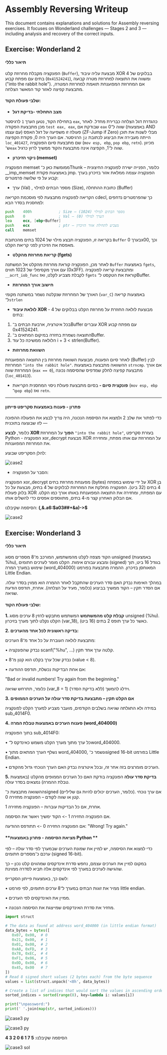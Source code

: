 # Assembly Reversing Writeup

This document contains explanations and solutions for Assembly reversing exercises.
It focuses on Wonderland challenges — Stages 2 and 3 — including analysis and recovery of the correct inputs.

## Exercise: Wonderland 2

#### תיאור כללי

הפונקציה מקבלת מחרוזת קלט (`Buffer`), מבצעת עליה עיבוד XOR בבלוקים של 4 בתים עם מפתח קבוע (`0x41524241`), ומשווה את התוצאה למחרוזת מטרה קבועה ("into the rabbit hole").
אם המחרוזת המפוענחת תואמת למחרוזת המטרה, מתבצעת קפיצה לאזור קוד המאשר הצלחה.


#### שלבי פעולת הקוד:

* **מצב התחלתי -בדיקת דגל**
  
בתחילת הקוד, נטען הערך `1` לרגיסטר `eax`, כהגדרת דגל הצלחה כברירת מחדל.
לאחר מכן מתבצעת הפקודה `test eax, eax`, שבודקת אם `eax` שווה ל־0 (באמצעות AND עם עצמו) פעולה זו משפיעה על דגל האפס (ZF-Jump if Zero) מבלי לשנות את תוכן הרגיסטר.
אם הערך היה 0, פקודת הקפיצה `jz` הייתה מעבירה את הביצוע לכתובת `loc_401427`, שם מתבצעת סיום הפונקציה (`mov esp, ebp`, `pop ebp`, `retn`).
מכיוון ש־`eax` שווה ל־1, הקפיצה אינה מתבצעת והקוד ממשיך לרוץ כרגיל.

* **ניקוי הזיכרון (memset)**

הפונקציה memset ממומשת כאן כ־Thunk – כלומר, הפנייה ישירה לפונקציה החיצונית __imp_memset באמצעות פקודת jmp.
הפונקציה עצמה ממלאת אזור בזיכרון בערך קבוע על פי שלושה פרמטרים:

* ערך (Val) , מספר הבתים למילוי (Size),  כתובת ההתחלה (Buffer)

הקריאה לפונקציה מתבצעת לפי מוסכמת הקריאה cdecl, כך שהפרמטרים נדחפים למחסנית בסדר הבא:


  ```asm
  push    400h            ; Size – מספר הבתים למילוי (1024)
  push    0               ; Val – הערך למילוי (0)
  lea     ecx, [ebp+Buffer]
  push    ecx             ; ptr – מצביע לתחילת אזור הזיכרון
  call    memset
  ```

  בקריאה זו, הפונקציה תבצע מילוי של 1024 בתים מהכתובת `Buffer` בערך 0x00, וכך מאפסת את הזיכרון לפני קריאת הקלט.
  
  * **קריאת מחרוזת מהקלט (fgets)**
  
  לאחר מכן, הפונקציה קוראת מחרוזת מהקלט אל המשתנה `Buffer` באמצעות `fgets`, עם אורך מקסימלי של 1023 תווים (0x3FF).
  ומתבצעת קריאה לפונקציה `__acrt_iob_func` לקבלת מצביע לקלט, ואז `fgets` קוראת את הטקסט ל־Buffer.

  * **חישוב אורך המחרוזת**

 האורך של המחרוזת שנקלטה נשמר במשתנה מקומי (`var_C`) באמצעות קריאה ל־`strlen`

  * **לולאת עיבוד XOR** - מבוצעת לולאה החוזרת על מחרוזת הקלט בבלוקים של 4 בתים:
    
  1. בכל איטרציה, ארבעת הבתים ב־Buffer עוברים XOR עם מפתח קבוע 0x41524241.
  2. התוצאה נשמרת בחזרה במיקום המתאים ב־Buffer.
  3. הלולאה ממשיכה כל עוד i + 3 < strlen(Buffer).
  
  * **השוואת מחרוזות**
  
  לאחר סיום הפענוח, מבוצעת השוואת מחרוזת בין התוצאה המפוענחת (Buffer) לבין המחרוזת `"into the rabbit hole"`.
  ההשוואה מתבצעת באמצעות `strncmp`.
  אם אורך המחרוזת שווה (`eax == 0`), מתבצעת קפיצה לחלק שמדפיס שהסיסמה נכונה (`loc_401413`).

  * **פונקצית סיום -**
    בסיום מתבצעת פעולת ניסוי המחסנית הקריאות (`mov esp, ebp` ו־`pop ebp`) ואז `retn`.
    
---
#### **פתרון - פענוח באמצעות סקריפט פייתון**

כדי לפתור את שלב 2 ולמצוא את הסיסמה הנכונה, היה צריך לבצע את הפעולה ההפוכה לזו שבוצעה בתוכנית —

כלומר, **לבצע XOR הפוך** על המחרוזת `"into the rabbit hole"`, בעזרת סקריפט Python -
הפונקציה xor_decrypt מבצעת XOR על המחרוזת עם אותו מפתח, ומחזירה את המחרוזת המפוענחת.

להלן הסקריפט שבוצע:


![case2](https://github.com/shirelsan/Assembly-Reversing/blob/main/case2_py.png?raw=true) 


* הסבר על הפונקציה:

הפונקציה xor_decrypt מפענחת מחרוזת בתים (bytes) על ידי שימוש במפתח XOR בן 4 בתים (32 ביט).
הפונקציה מחלקת את המחרוזת לבלוקים של 4 בתים, מבצעת על כל בלוק פעולת XOR עם המפתח, ומחזירה את התוצאה המפוענחת באותו אורך כמו הקלט.
אם הבלוק האחרון קצר מ-4 בתים, מתווספים אפסים כדי להשלים אותו.

הסיסמה שקיבלנו: **(,&.a6:$a03##+&a)->$**

![case2](https://github.com/shirelsan/Assembly-Reversing/blob/main/case2-sol.png?raw=true) 


## Exercise: Wonderland 3

#### תיאור כללי
הקוד מצפה לקלט מהמשתמש, המורכב מ־8 מספרים מסוג unsigned (באמצעות %hu), ומבצע עבורם אימות.
הקלט מומר לערכים חתומים (signed) בגודל 16 ביט, תוך שימוש במערך המרה (word_404000) המאוחסן בזיכרון. ההמרה מתבצעת בפורמט Little Endian.

במהלך האימות נבדק האם סדר הערכים שהתקבל לאחר ההמרה הוא ממוין בסדר עולה. אם הסדר תקין – הקוד ממשיך בביצוע (כלומר, מעיד על הצלחה). אחרת, תודפס הודעת שגיאה.


#### שלבי פעולת הקוד:
**1. קבלת קלט מהמשתמש**
המשתמש מתבקש להזין 8 ערכים מסוג unsigned (%hu).
הקלט נקלט לתוך מערך בזיכרון (var_18), כאשר כל ערך תופס 2 בתים (16 ביט).

**2. בדיקה ראשונית לכל אחד מהערכים:**

מתבצעת לולאה העוברת על כל אחד מ־8 הערכים:

  • נבדק שהפונקציה scanf("%hu", ...) קלטה ערך אחד תקין.

  • נבדק שכל ערך בקלט הוא קטן מ־8 (value < 8).

  • אם אחת הבדיקות נכשלת, תודפס ההודעה:

"Bad or invalid numbers! Try again from the beginning."
  
  כלומר, תתרחש שגיאה (var_8 = 1) וידלג להמשך (ללא בדיקת הסדר).

**3. אם הקלט תקין – מתבצעת בדיקת סדר עולה על הערכים הממופים**

  במידה ולא התגלתה שגיאה בשלבים הקודמים, מועבר מצביע למערך הקלט לפונקציה sub_4014F0.

**4. פענוח הערכים באמצעות טבלת המרה (word_404000)** 

בתוך הפונקציה sub_4014F0:

  • כל ערך מתוך מערך הקלט משמש כאינדקס ל־word_404000.

  • נשלף הערך המתאים מתוך word_404000, ונשמר כ־signed 16-bit בפורמט Little Endian.

  • הערכים מומרצים בזה אחר זה, ובכל איטרציה נבדק האם הערך הנוכחי גדול מהקודם.

**5. בדיקת סדר עולה**
הפונקציה בודקת האם כל הערכים הממופים מהקלט (באמצעות טבלת ההמרה) נמצאים בסדר עולה.

ההשוואה מתבצעת כ־signed (כלומר, הערכים יכולים להיות גם שליליים). אם ערך נוכחי קטן או שווה לקודם – הפונקציה מחזירה 0.

אחרת, אם כל הבדיקות עוברות – הפונקציה מחזירה 1.

אם הפונקציה החזירה 1 -> הקוד ימשיך ויאשר את הסיסמה. 

אם הפונקציה החזירה 0 -> תתודפס ההודעה: 
"Wrong! Try again."


#### **מציאת הסיסמה - פתרון באמצעות Python **

כדי למצוא את הסיסמה, יש למיין את שמונת הערכים שבמערך לפי סדר עולה – לפי ערכם כ־מספרים חתומים (signed 16-bit).

במקום למיין את הערכים עצמם, נחפש סדרת אינדקסים שמהווים קלט נכון – כך שהגישה לערכים במערך לפי אינדקסים אלה תביא לסדרה ממוינת.

לשם כך, באמצעות פייתון הסקרייפ: 

  • ממיר את זוגות הבתים במערך ל־8 ערכים חתומים, לפי פורמט little endian.

  • ממיין את האינדקסים לפי הערכים.

  • מחזיר את סדרת האינדקסים שמייצגת את הסיסמה הנכונה.

 ```python
import struct

# The data as found at address word_404000 (in little endian format)
data_bytes = bytes([
    0x07, 0x00,  # 0
    0x21, 0x00,  # 1
    0x01, 0x00,  # 2
    0xA8, 0xFD,  # 3
    0x78, 0xEC,  # 4
    0xF1, 0x06,  # 5
    0x0D, 0x00,  # 6
    0x45, 0x00   # 7
])
# Read 8 signed short values (2 bytes each) from the byte sequence
values = list(struct.unpack('<8h', data_bytes))

# Create a list of indices that would sort the values in ascending order
sorted_indices = sorted(range(8), key=lambda i: values[i])

print("\npassword:")
print(' '.join(map(str, sorted_indices)))
 ```

![case3 py](https://github.com/shirelsan/Assembly-Reversing/blob/main/case_3_py.png?raw=true) 

![case3 py](https://github.com/shirelsan/Assembly-Reversing/blob/main/case_3.png?raw=true) 


הסיסמה שקיבלנו: **5 7 1 6 0 2 3 4**

![case3 sol](https://github.com/shirelsan/Assembly-Reversing/blob/main/case_3-sol.png?raw=true) 






